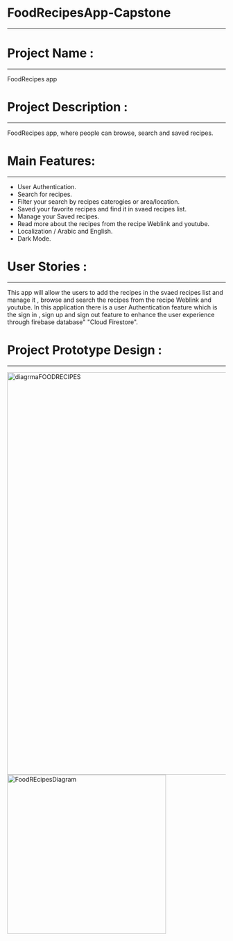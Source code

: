 # FoodRecipesApp-Capstone
--------------

# Project Name :
--------------
 FoodRecipes app

# Project Description :
--------------
 FoodRecipes app, where people can browse, search and saved recipes.

# Main Features:
--------------
- User Authentication.
- Search for recipes.
- Filter your search by recipes caterogies or area/location.
- Saved your favorite recipes and find it in svaed recipes list.
- Manage your Saved recipes.
- Read more about the recipes from the recipe Weblink and youtube.
- Localization / Arabic and English.
- Dark Mode.


# User Stories :
--------------
This app will allow the users to add the recipes in the svaed recipes list and manage it , browse and search the recipes from the recipe Weblink and youtube. In this application there is a user Authentication feature which is the sign in , sign up and sign out feature to enhance the user experience through firebase database" "Cloud Firestore".


# Project Prototype Design :
--------------
<img width="926" alt="diagrmaFOODRECIPES" src="https://user-images.githubusercontent.com/91872049/150695752-ed2c8472-f15a-4bcd-817d-f77bde4ca48c.png">
<img width="366" alt="FoodREcipesDiagram" src="https://user-images.githubusercontent.com/91872049/150695818-c02fd8a8-d9d4-4db6-b202-67b3a0c204bd.png">



